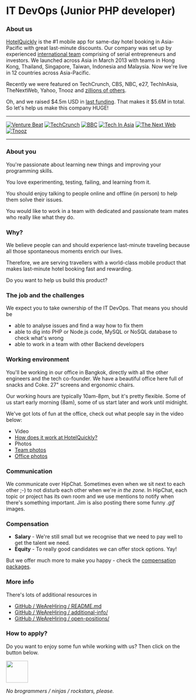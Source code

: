 # IT DevOps (Junior PHP developer)

### About us

[HotelQuickly](http://www.hotelquickly.com) is the #1 mobile app for same-day hotel booking in Asia-Pacific with great last-minute discounts. Our company was set up by experienced [international team](http://www.hotelquickly.com/about-us) comprising of serial entrepreneurs and investors. We launched across Asia in March 2013 with teams in Hong Kong, Thailand, Singapore, Taiwan, Indonesia and Malaysia. Now we're live in 12 countries across Asia-Pacific.

Recently we were featured on TechCrunch, CBS, NBC, e27, TechInAsia, TheNextWeb, Yahoo, Tnooz and [zillions of others](http://www.hotelquickly.com/press).

Oh, and we raised $4.5m USD in [last funding](http://techcrunch.com/2014/07/09/hotelquickly-raises-4-5-million-to-double-down-on-last-minute-hotel-booking-in-asia-pacific/). That makes it $5.6M in total. So let's help us make this company HUGE!

---

[![Venture Beat](http://www.hotelquickly.com/img/logos/vb.png)](http://venturebeat.com/2013/06/25/same-day-booking-app-hotelquickly-claims-dominance-in-asia-before-rival-hoteltonight/)
[![TechCrunch](http://www.hotelquickly.com/img/logos/tech_crunch.png)](http://techcrunch.com/2013/03/20/hotelquickly/)
[![BBC](http://www.hotelquickly.com/img/logos/bbc.png)](http://www.bbc.co.uk/programmes/p019byld)
[![Tech In Asia](http://www.hotelquickly.com/img/logos/tech_in_asia.png)](http://www.techinasia.com/hotelquickly-books-your-hotels-really-quickly/)
[![The Next Web](http://www.hotelquickly.com/img/logos/tnw.png)](http://thenextweb.com/apps/2013/07/21/asia-focused-hotelquickly-now-lets-travellers-make-multiple-night-hotel-bookings/)
[![Tnooz](http://www.hotelquickly.com/img/logos/tnooz.png)](http://www.tnooz.com/2013/05/03/tlabs/hotelquickly-heats-up-the-last-minute-hotel-booking-model-in-asia/)

---

### About you

You're passionate about learning new things and improving your programming skills. 

You love experimenting, testing, failing, and learning from it.

You should enjoy talking to people online and offline (in person) to help them solve their issues.

You would like to work in a team with dedicated and passionate team mates who really like what they do.

### Why?

We believe people can and should experience last-minute traveling because all those spontaneous moments enrich our lives.

Therefore, we are serving travellers with a world-class mobile product that makes last-minute hotel booking fast and rewarding.

Do you want to help us build this product?

### The job and the challenges

We expect you to take ownership of the IT DevOps. That means you should be

* able to analyse issues and find a way how to fix them
* able to dig into PHP or Node.js code, MySQL or NoSQL database to check what's wrong
* able to work in a team with other Backend developers

### Working environment

You'll be working in our office in Bangkok, directly with all the other engineers and the tech co-founder. We have a beautiful office here full of snacks and Coke. 27" screens and ergonomic chairs.

Our working hours are typically 10am-8pm, but it's pretty flexible. Some of us start early morning (8am), some of us start later and work until midnight.

We've got lots of fun at the office, check out what people say in the video below:

* Video
 * [How does it work at HotelQuickly?](https://www.youtube.com/watch?v=mx4DpP4OM9I)
* Photos
 * [Team photos](https://plus.google.com/photos/100392005626903871747/albums/6014406468923735649)
 * [Office photos](https://plus.google.com/photos/100392005626903871747/albums/6081135495125009985)

### Communication

We communicate over HipChat. Sometimes even when we sit next to each other ;-) to not disturb each other when we're *in the zone.* In HipChat, each topic or project has its own room and we use mentions to notify when there's something important. Jim is also posting there some funny *.gif* images.

### Compensation

* **Salary** - We're still small but we recognise that we need to pay well to get the talent we need.
* **Equity** - To really good candidates we can offer stock options. Yay!

But we offer much more to make you happy - check the [compensation packages](https://github.com/HotelQuickly/WeAreHiring/blob/master/README.md#compensation--perks).

### More info

There's lots of additional resources in

* [GitHub / WeAreHiring / README.md](https://github.com/HotelQuickly/WeAreHiring/blob/master/README.md)
* [GitHub / WeAreHiring / additional-info/](https://github.com/HotelQuickly/WeAreHiring/blob/master/additional-info)
* [GitHub / WeAreHiring / open-positions/](https://github.com/HotelQuickly/WeAreHiring/blob/master/open-positions)

### How to apply?

Do you want to enjoy some fun while working with us? Then click on the button below.

<a href="http://hotelquickly.theresumator.com/apply/feTZUS/PHP-Developer.html?source=wearehiring">
 <img src="https://raw.githubusercontent.com/HotelQuickly/WeAreHiring/master/images/button-apply-now.jpg" height="60" />
</a>

*No brogrammers / ninjas / rockstars, please.*
